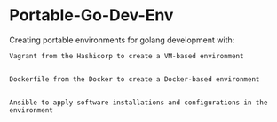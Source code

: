 # Portable-Go-Dev-Env
Creating portable environments for golang development with:


	Vagrant from the Hashicorp to create a VM-based environment


	Dockerfile from the Docker to create a Docker-based environment


	Ansible to apply software installations and configurations in the environment
